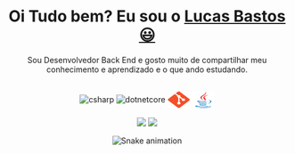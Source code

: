 <div>
  
  <h1 align="center">
    Oi Tudo bem? Eu sou o 
    <a href="https://www.linkedin.com/in/lucas-freitas-de-bastos-b134a21ba/">Lucas Bastos 😃️</a>
  </h1>
  
  <p align="center">
    Sou Desenvolvedor Back End e gosto muito de compartilhar meu conhecimento e aprendizado e o que ando estudando.
    



  <div align="center" valign="top"><br>
          
   <img align="center" alt="csharp" height="30" width="40" src="https://cdn.jsdelivr.net/gh/devicons/devicon/icons/csharp/csharp-original.svg" />
   <img align="center" alt="dotnetcore" height="30" width="40" src="https://cdn.jsdelivr.net/gh/devicons/devicon/icons/dotnetcore/dotnetcore-original.svg" />
   <img align="center" alt="git" height="30" width="40" src="https://raw.githubusercontent.com/devicons/devicon/master/icons/git/git-original.svg">
    <img align="center" alt="git" height="30" width="40" src="https://raw.githubusercontent.com/devicons/devicon/master/icons/java/java-original.svg">
 
</div><br>

<div align="center">
  <a href="https://www.instagram.com/lucas.dev.ti/" target="_blank"><img src="https://img.shields.io/badge/-Instagram-%23E4405F?style=for-the-badge&logo=instagram&logoColor=white" target="_blank"></a>
  <a href="https://www.linkedin.com/in/lucas-freitas-de-bastos-b134a21ba/" target="_blank"><img src="https://img.shields.io/badge/-LinkedIn-%230077B5?style=for-the-badge&logo=linkedin&logoColor=white" target="_blank"></a> 

</div>

<div align="center">

  ![Snake animation](https://github.com/danielbped/danielbped/blob/output/github-contribution-grid-snake.svg)
  
</div>

